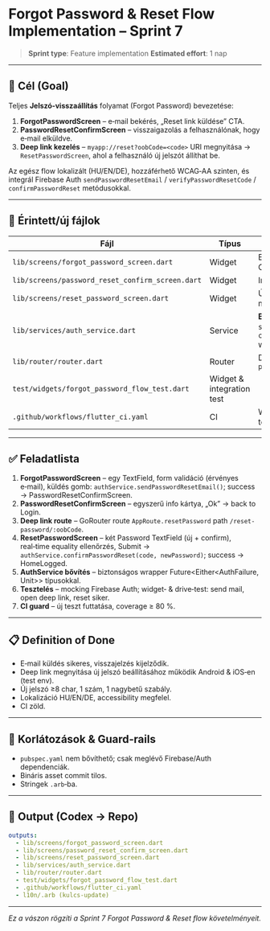 # Forgot Password & Reset Flow Implementation – Sprint 7

> **Sprint type**: Feature implementation
> **Estimated effort**: 1 nap

---

## 🎯 Cél (Goal)

Teljes **Jelszó‑visszaállítás** folyamat (Forgot Password) bevezetése:

1. **ForgotPasswordScreen** – e‑mail bekérés, „Reset link küldése” CTA.
2. **PasswordResetConfirmScreen** – visszaigazolás a felhasználónak, hogy e‑mail elküldve.
3. **Deep link kezelés** – `myapp://reset?oobCode=<code>` URI megnyitása → `ResetPasswordScreen`, ahol a felhasználó új jelszót állíthat be.

Az egész flow lokalizált (HU/EN/DE), hozzáférhető WCAG‑AA szinten, és integrál Firebase Auth `sendPasswordResetEmail` / `verifyPasswordResetCode` / `confirmPasswordReset` metódusokkal.

---

## 📂 Érintett/új fájlok

| Fájl                                             | Típus                     | Leírás                                                                 |
| ------------------------------------------------ | ------------------------- | ---------------------------------------------------------------------- |
| `lib/screens/forgot_password_screen.dart`        | Widget                    | E‑mail TextField, Reset CTA                                            |
| `lib/screens/password_reset_confirm_screen.dart` | Widget                    | Info + „Ok” gomb                                                       |
| `lib/screens/reset_password_screen.dart`         | Widget                    | Új jelszó + megerősítés mezők                                          |
| `lib/services/auth_service.dart`                 | Service                   | **Bővítés**: `sendPasswordResetEmail`, `confirmPasswordReset` wrappers |
| `lib/router/router.dart`                         | Router                    | Deep link route `reset-password/:oobCode`                              |
| `test/widgets/forgot_password_flow_test.dart`    | Widget & integration test |                                                                        |
| `.github/workflows/flutter_ci.yaml`              | CI                        | Workflow‑bővítés az új teszthez                                        |

---

## ✅ Feladatlista

1. **ForgotPasswordScreen** – egy TextField, form validáció (érvényes e‑mail), küldés gomb: `authService.sendPasswordResetEmail()`; success → PasswordResetConfirmScreen.
2. **PasswordResetConfirmScreen** – egyszerű info kártya, „Ok” → back to Login.
3. **Deep link route** – GoRouter route `AppRoute.resetPassword` path `/reset-password/:oobCode`.
4. **ResetPasswordScreen** – két Password TextField (új + confirm), real‑time equality ellenőrzés, Submit → `authService.confirmPasswordReset(code, newPassword)`; success → HomeLogged.
5. **AuthService bővítés** – biztonságos wrapper Future\<Either\<AuthFailure, Unit>> típusokkal.
6. **Tesztelés** – mocking Firebase Auth; widget‑ & drive‑test: send mail, open deep link, reset siker.
7. **CI guard** – új teszt futtatása, coverage ≥ 80 %.

---

## 📋 Definition of Done

* E‑mail küldés sikeres, visszajelzés kijelződik.
* Deep link megnyitása új jelszó beállításához működik Android & iOS‑en (test env).
* Új jelszó ≥8 char, 1 szám, 1 nagybetű szabály.
* Lokalizáció HU/EN/DE, accessibility megfelel.
* CI zöld.

---

## 🚧 Korlátozások & Guard‑rails

* `pubspec.yaml` nem bővíthető; csak meglévő Firebase/Auth dependenciák.
* Bináris asset commit tilos.
* Stringek `.arb`‑ba.

---

## 🔄 Output (Codex → Repo)

```yaml
outputs:
  - lib/screens/forgot_password_screen.dart
  - lib/screens/password_reset_confirm_screen.dart
  - lib/screens/reset_password_screen.dart
  - lib/services/auth_service.dart
  - lib/router/router.dart
  - test/widgets/forgot_password_flow_test.dart
  - .github/workflows/flutter_ci.yaml
  - l10n/.arb (kulcs‑update)
```

---

*Ez a vászon rögzíti a Sprint 7 Forgot Password & Reset flow követelményeit.*
